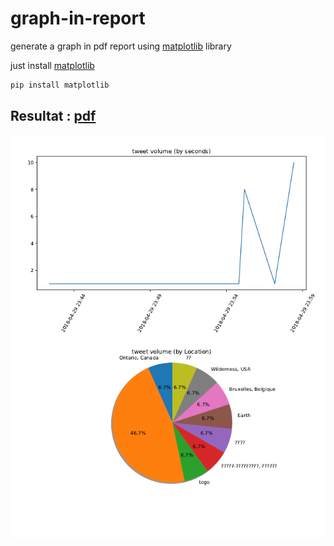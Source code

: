 # graph-in-report
generate a graph in pdf report using [matplotlib](https://matplotlib.org) library

just install [matplotlib](https://matplotlib.org)
```python
pip install matplotlib
```

## Resultat : [pdf](plot.pdf)

![figure of pdf Resultat](img/report-fig.PNG)
